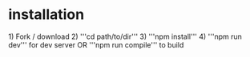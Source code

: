 <h1>installation</h1>
1) Fork / download
2) '''cd path/to/dir'''
3) '''npm install'''
4) '''npm run dev''' for dev server OR '''npm run compile''' to build

